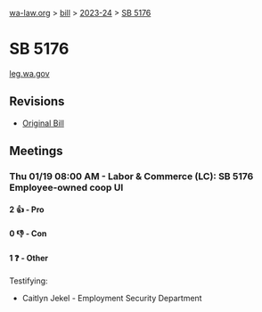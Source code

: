 [wa-law.org](/) > [bill](/bill/) > [2023-24](/bill/2023-24/) > [SB 5176](/bill/2023-24/sb/5176/)

# SB 5176
[leg.wa.gov](https://app.leg.wa.gov/billsummary?BillNumber=5176&Year=2023&Initiative=false)

## Revisions
* [Original Bill](1/)

## Meetings
### Thu 01/19 08:00 AM - Labor & Commerce (LC): SB 5176 Employee-owned coop UI
#### 2 👍 - Pro

#### 0 👎 - Con

#### 1 ❓ - Other
Testifying:
* Caitlyn Jekel - Employment Security Department
